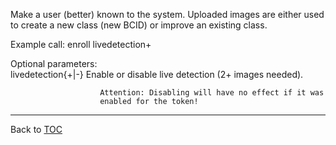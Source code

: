 Make a user (better) known to the system. Uploaded images are either used to
create a new class (new BCID) or improve an existing class.

Example call: enroll livedetection+

Optional parameters:  
   livedetection{+|-}   Enable or disable live detection (2+ images needed).

                        Attention: Disabling will have no effect if it was
                        enabled for the token!


---

Back to [TOC](./toc.md)